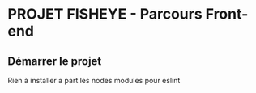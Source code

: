 # PROJET FISHEYE - Parcours Front-end

## Démarrer le projet

Rien à installer a part les nodes modules pour eslint
